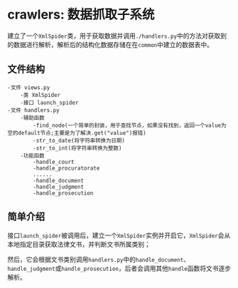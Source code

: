 # crawlers: 数据抓取子系统

建立了一个`XmlSpider`类，用于获取数据并调用`./handlers.py`中的方法对获取到的数据进行解析，解析后的结构化数据存储在在`common`中建立的数据表中。

## 文件结构

```
-文件 views.py
	-类 XmlSpider
	-接口 launch_spider
-文件 handlers.py
	-辅助函数 
        -find_node(一个简单的封装，用于查找节点，如果没有找到，返回一个value为空的default节点;主要是为了解决.get("value")报错)
        -str_to_date(将字符串转换为日期)
        -str_to_int(将字符串转换为整数)
    -功能函数
    	-handle_court
    	-handle_procuratorate
    	......
    	-handle_document
    	-handle_judgment
    	-handle_prosecution
```

## 简单介绍

   接口`launch_spider`被调用后，建立一个`XmlSpider`实例并开启它，`XmlSpider`会从本地指定目录获取法律文书，并判断文书所属类别；
   
   然后，它会根据文书类别调用`handlers.py`中的`handle_document`、`handle_judgment`或`handle_prosecution`，后者会调用其他`handle`函数将文书逐步解析。